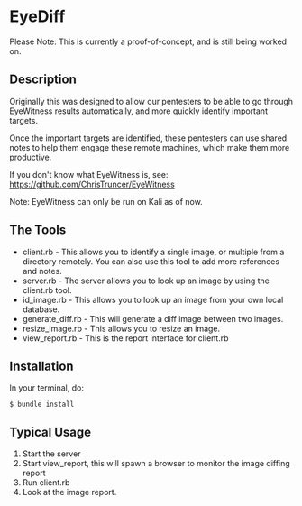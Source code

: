 # EyeDiff

Please Note: This is currently a proof-of-concept, and is still being worked on.


## Description

Originally this was designed to allow our pentesters to be able to go through EyeWitness
results automatically, and more quickly identify important targets.

Once the important targets are identified, these pentesters can use shared notes to help
them engage these remote machines, which make them more productive.

If you don't know what EyeWitness is, see:
https://github.com/ChrisTruncer/EyeWitness

Note: EyeWitness can only be run on Kali as of now.

## The Tools

* client.rb - This allows you to identify a single image, or multiple from a directory remotely.
              You can also use this tool to add more references and notes.
* server.rb - The server allows you to look up an image by using the client.rb tool.
* id_image.rb - This allows you to look up an image from your own local database.
* generate_diff.rb - This will generate a diff image between two images.
* resize_image.rb - This allows you to resize an image.
* view_report.rb - This is the report interface for client.rb


## Installation

In your terminal, do:

```
$ bundle install
```

## Typical Usage

1. Start the server
2. Start view_report, this will spawn a browser to monitor the image diffing report
3. Run client.rb
4. Look at the image report.
